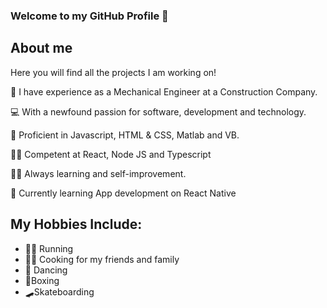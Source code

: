### Welcome to my GitHub Profile 👋

## About me

Here you will find all the projects I am working on!

🦺 I have experience as a Mechanical Engineer at a Construction Company.

💻 With a newfound passion for software, development and technology.

🤖 Proficient in Javascript, HTML & CSS, Matlab and VB.

🧑‍💻 Competent at React, Node JS and Typescript

🧑‍🎓 Always learning and self-improvement.

📱 Currently learning App development on React Native

## My Hobbies Include:

- 🏃‍♂️ Running
- 🧑‍🍳 Cooking for my friends and family
- 🕺 Dancing
- 🥊Boxing
- 🛹Skateboarding
